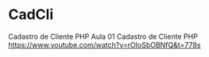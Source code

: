 # CadCli
 Cadastro de Cliente PHP
 Aula 01 Cadastro de Cliente PHP
 https://www.youtube.com/watch?v=rOIoSbOBNfQ&t=778s
 
